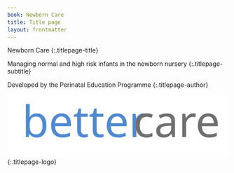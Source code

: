 ```yaml
---
book: Newborn Care
title: Title page
layout: frontmatter
---
```


Newborn Care
{:.titlepage-title}

Managing normal and high risk infants in the newborn nursery
{:.titlepage-subtitle}

Developed by the Perinatal Education Programme
{:.titlepage-author}

![Bettercare logo](images/bettercare-logo.svg){:.titlepage-logo}
